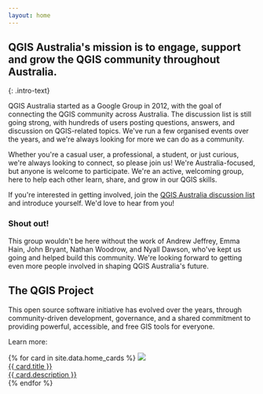 ```yaml
---
layout: home
---
```


## QGIS Australia's mission is to engage, support and grow the QGIS community throughout Australia.
{: .intro-text}

QGIS Australia started as a Google Group in 2012, with the goal of connecting the QGIS community across Australia. The discussion list is still going strong, with hundreds of users posting questions, answers, and discussion on QGIS-related topics. We've run a few organised events over the years, and we're always looking for more we can do as a community.

Whether you're a casual user, a professional, a student, or just curious, we're always looking to connect, so please join us! We're Australia-focused, but anyone is welcome to participate. We're an active, welcoming group, here to help each other learn, share, and grow in our QGIS skills.

If you're interested in getting involved, join the <a href="https://groups.google.com/g/australian-qgis-user-group" target="_blank">QGIS Australia discussion list</a> and introduce yourself. We'd love to hear from you!

<div class="feature">
<h3>Shout out!</h3>
<p>This group wouldn't be here without the work of Andrew Jeffrey, Emma Hain, John Bryant, Nathan Woodrow, and Nyall Dawson, who've kept us going and helped build this community. We're looking forward to getting even more people involved in shaping QGIS Australia's future. </p></div>

<!-- If you're thinking about starting a QGIS group in your own country, we'd love to help you get started! -->

<div>
<h2>The QGIS Project</h2>
<p>This open source software initiative has evolved over the years, through community-driven development, governance, and a shared commitment to providing powerful, accessible, and free GIS tools for everyone.</p>
<p>Learn more:</p>
    <div class="resource-grid">
        <div class="grid md:grid-cols-3">
    {% for card in site.data.home_cards %}
            <a class="resource-card" target="_blank" href="{{ card.link }}">
              <img src="/assets/img/home/{{ card.thumbnail }}" />
              <div class="resource-card-text">
                <div class="resource-title">{{ card.title }}</div>
                <div class="resource-desc">{{ card.description }}</div>
              </div>
            </a>
    {% endfor %}
        </div>
    </div>
  </div>
